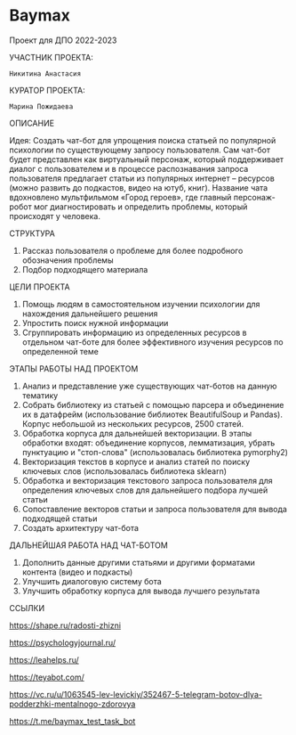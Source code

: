 # Baymax
Проект для ДПО 2022-2023

УЧАСТНИК ПРОЕКТА:

    Никитина Анастасия
   
    
КУРАТОР ПРОЕКТА:

    Марина Пожидаева

ОПИСАНИЕ

Идея: Создать чат-бот для упрощения поиска статьей по популярной психологии по существующему запросу пользователя.
Сам чат-бот будет представлен как виртуальный персонаж, который поддерживает диалог с пользователем и в процессе распознавания запроса пользователя предлагает статьи из популярных интернет – ресурсов (можно развить до подкастов, видео на ютуб, книг).
Название чата вдохновлено мультфильмом «Город героев», где главный персонаж-робот мог диагностировать и определить проблемы, который происходят у человека.

СТРУКТУРА
1)	Рассказ пользователя о проблеме для более подробного обозначения проблемы
2)	Подбор подходящего материала

ЦЕЛИ ПРОЕКТА

1)	Помощь людям в самостоятельном изучении психологии для нахождения дальнейшего решения
2)	Упростить поиск нужной информации
3)	Сгруппировать информацию из определенных ресурсов в отдельном чат-боте для более эффективного изучения ресурсов по определенной теме


  ЭТАПЫ РАБОТЫ НАД ПРОЕКТОМ
  
1) Анализ и представление уже существующих чат-ботов на данную тематику
2)	Собрать библиотеку из статьей с помощью парсера и объединение их в датафрейм  (использование библиотек BeautifulSoup и Pandas). Корпус небольшой из нескольких ресурсов, 2500 статей.
3) Обработка корпуса для дальнейшей векторизации.  В этапы обработки входят: объединение корпусов, лемматизация, убрать пунктуацию и "стоп-слова" (использовалась библиотека pymorphy2)
4) Векторизация текстов в корпусе и анализ статей по поиску ключевых слов (использовалась библиотека sklearn)
5) Обработка и векторизация текстового запроса пользователя для определения ключевых слов для дальнейшего подбора лучшей статьи
6) Сопоставление векторов статьи и запроса пользователя для вывода подходящей статьи
7) Создать архитектуру чат-бота

ДАЛЬНЕЙШАЯ РАБОТА НАД ЧАT-БОТОМ

1) Дополнить данные другими статьями и другими форматами контента (видео и подкасты)
2) Улучшить диалоговую систему бота
3) Улучшить обработку корпуса для вывода лучшего результата

ССЫЛКИ

https://shape.ru/radosti-zhizni

https://psychologyjournal.ru/

https://leahelps.ru/

https://teyabot.com/

https://vc.ru/u/1063545-lev-levickiy/352467-5-telegram-botov-dlya-podderzhki-mentalnogo-zdorovya

https://t.me/baymax_test_task_bot
